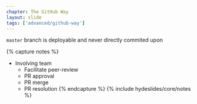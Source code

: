 ```yaml
---
chapter: The GitHub Way
layout: slide
tags: ['advanced/github-way']
---
```


`master` branch is deployable
and never directly commited upon

{% capture notes %}
* Involving team
	* Facilitate peer-review
	* PR approval
	* PR merge
	* PR resolution
{% endcapture %}
{% include hydeslides/core/notes %}

	